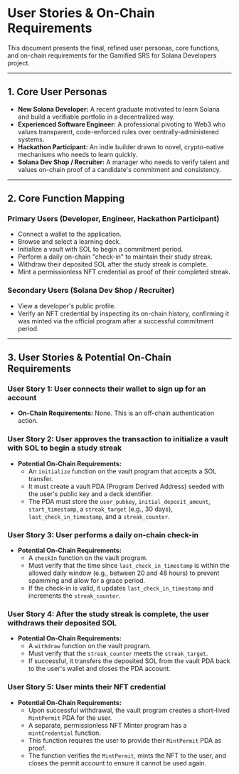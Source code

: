 # User Stories & On-Chain Requirements

This document presents the final, refined user personas, core functions, and
on-chain requirements for the Gamified SRS for Solana Developers project.

---

## 1. Core User Personas

- **New Solana Developer:** A recent graduate motivated to learn Solana and
  build a verifiable portfolio in a decentralized way.
- **Experienced Software Engineer:** A professional pivoting to Web3 who values
  transparent, code-enforced rules over centrally-administered systems.
- **Hackathon Participant:** An indie builder drawn to novel, crypto-native
  mechanisms who needs to learn quickly.
- **Solana Dev Shop / Recruiter:** A manager who needs to verify talent and
  values on-chain proof of a candidate's commitment and consistency.

---

## 2. Core Function Mapping

### Primary Users (Developer, Engineer, Hackathon Participant)

- Connect a wallet to the application.
- Browse and select a learning deck.
- Initialize a vault with SOL to begin a commitment period.
- Perform a daily on-chain "check-in" to maintain their study streak.
- Withdraw their deposited SOL after the study streak is complete.
- Mint a permissionless NFT credential as proof of their completed streak.

### Secondary Users (Solana Dev Shop / Recruiter)

- View a developer's public profile.
- Verify an NFT credential by inspecting its on-chain history, confirming it was
  minted via the official program after a successful commitment period.

---

## 3. User Stories & Potential On-Chain Requirements

### User Story 1: User connects their wallet to sign up for an account

- **On-Chain Requirements:** None. This is an off-chain authentication action.

### User Story 2: User approves the transaction to initialize a vault with SOL to begin a study streak

- **Potential On-Chain Requirements:**
  - An `initialize` function on the vault program that accepts a SOL transfer.
  - It must create a vault PDA (Program Derived Address) seeded with the user's
    public key and a deck identifier.
  - The PDA must store the `user_pubkey`, `initial_deposit_amount`,
    `start_timestamp`, a `streak_target` (e.g., 30 days),
    `last_check_in_timestamp`, and a `streak_counter`.

### User Story 3: User performs a daily on-chain check-in

- **Potential On-Chain Requirements:**
  - A `checkIn` function on the vault program.
  - Must verify that the time since `last_check_in_timestamp` is within the
    allowed daily window (e.g., between 20 and 48 hours) to prevent spamming and
    allow for a grace period.
  - If the check-in is valid, it updates `last_check_in_timestamp` and
    increments the `streak_counter`.

### User Story 4: After the study streak is complete, the user withdraws their deposited SOL

- **Potential On-Chain Requirements:**
  - A `withdraw` function on the vault program.
  - Must verify that the `streak_counter` meets the `streak_target`.
  - If successful, it transfers the deposited SOL from the vault PDA back to the
    user's wallet and closes the PDA account.

### User Story 5: User mints their NFT credential

- **Potential On-Chain Requirements:**
  - Upon successful withdrawal, the vault program creates a short-lived
    `MintPermit` PDA for the user.
  - A separate, permissionless NFT Minter program has a `mintCredential`
    function.
  - This function requires the user to provide their `MintPermit` PDA as proof.
  - The function verifies the `MintPermit`, mints the NFT to the user, and
    closes the permit account to ensure it cannot be used again.
